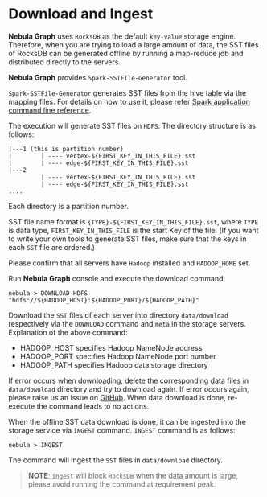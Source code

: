 # Download and Ingest

**Nebula Graph** uses `RocksDB` as the default `key-value` storage engine. Therefore, when you are trying to load a large amount of data, the SST files of RocksDB can be generated offline by running a map-reduce job and distributed directly to the servers.

**Nebula Graph** provides `Spark-SSTFile-Generator` tool.

`Spark-SSTFile-Generator` generates SST files from the hive table via the mapping files. For details on how to use it, please refer [Spark application command line reference](https://github.com/vesoft-inc/nebula/blob/master/src/tools/spark-sstfile-generator/README.md).

The execution will generate SST files on `HDFS`. The directory structure is as follows:

```plain
|---1 (this is partition number)
|        | ---- vertex-${FIRST_KEY_IN_THIS_FILE}.sst
|        | ---- edge-${FIRST_KEY_IN_THIS_FILE}.sst
|---2
         | ---- vertex-${FIRST_KEY_IN_THIS_FILE}.sst
         | ---- edge-${FIRST_KEY_IN_THIS_FILE}.sst
....
```

Each directory is a partition number.

SST file name format is `{TYPE}-${FIRST_KEY_IN_THIS_FILE}.sst`, where `TYPE` is data type, `FIRST_KEY_IN_THIS_FILE` is the start Key of the file. (If you want to write your own tools to generate SST files, make sure that the keys in each `SST` file are ordered.)

Please confirm that all servers have `Hadoop` installed and `HADOOP_HOME` set.

Run **Nebula Graph** console and execute the download command:

```ngql
nebula > DOWNLOAD HDFS "hdfs://${HADOOP_HOST}:${HADOOP_PORT}/${HADOOP_PATH}"
```

Download the `SST` files of each server into directory `data/download` respectively via the `DOWNLOAD` command and `meta` in the storage servers. Explanation of the above command:

- HADOOP_HOST specifies Hadoop NameNode address
- HADOOP_PORT specifies Hadoop NameNode port number
- HADOOP_PATH specifies Hadoop data storage directory

If error occurs when downloading, delete the corresponding data files in `data/download` directory and try to download again. If error occurs again, please raise us an issue on [GitHub](https://github.com/vesoft-inc/nebula/issues). When data download is done, re-execute the command leads to no actions.

When the offline SST data download is done, it can be ingested into the storage service via `INGEST` command.
`INGEST` command is as follows:

```ngql
nebula > INGEST
```

The command will ingest the `SST` files in `data/download` directory.

> **NOTE**: `ingest` will block `RocksDB` when the data amount is large, please avoid running the command at requirement peak.
